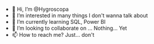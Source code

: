 - 👋 Hi, I’m @Hygroscopa
- 👀 I’m interested in many things I don't wanna talk about
- 🌱 I’m currently learning SQL, Power BI
- 💞️ I’m looking to collaborate on ... Nothing... Yet
- 📫 How to reach me? Just... don't

<!---
Hygroscopa/Hygroscopa is a ✨ special ✨ repository because its `README.md` (this file) appears on your GitHub profile.
You can click the Preview link to take a look at your changes.
--->
